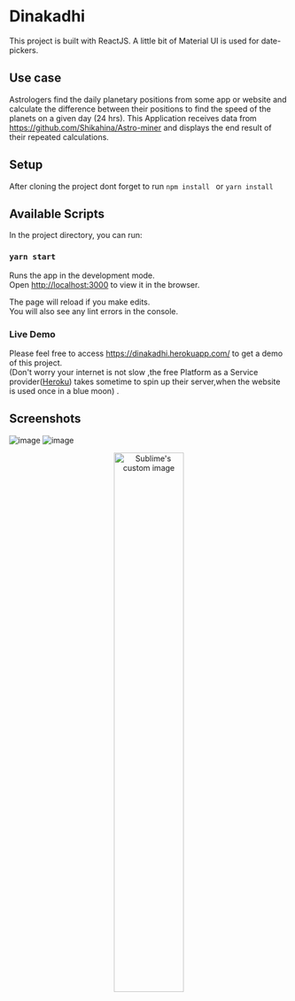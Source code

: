 # Dinakadhi

This project is built with ReactJS. A little bit of Material UI is used for date-pickers.

## Use case

Astrologers find the daily planetary positions from some app or website and calculate the difference between their positions to find the speed of the planets on a given day (24 hrs). 
This Application receives data from https://github.com/Shikahina/Astro-miner and displays the end result of their repeated calculations.

## Setup
After cloning the project dont forget to run `npm install ` or `yarn install`

## Available Scripts

In the project directory, you can run:

### `yarn start`

Runs the app in the development mode.\
Open [http://localhost:3000](http://localhost:3000) to view it in the browser.

The page will reload if you make edits.\
You will also see any lint errors in the console.

### Live Demo
Please feel free to access https://dinakadhi.herokuapp.com/ to get a demo of this project. \
(Don't worry your internet is not slow ,the free Platform as a Service provider([Heroku](https://www.heroku.com/)) takes sometime to spin up their server,when the website is used once in a blue moon) .

## Screenshots

![image](https://user-images.githubusercontent.com/62425476/128445368-a25dac2e-18c1-4d2b-b0e5-92c2e19dccd7.png)
![image](https://user-images.githubusercontent.com/62425476/128445390-9489880a-1c89-4a1f-bb70-2d5a43246015.png)
<p align="center">
  <img src="https://user-images.githubusercontent.com/62425476/128445441-1f4b6eed-5219-4cd3-925d-377259fff2cb.png?raw=true" width="50%" height="50%" alt="Sublime's custom image"/>
</p>
